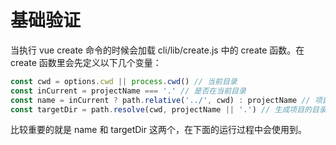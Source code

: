 # 基础验证

当执行 vue create 命令的时候会加载 cli/lib/create.js 中的 create 函数。在 create 函数里会先定义以下几个变量：

``` js
const cwd = options.cwd || process.cwd() // 当前目录
const inCurrent = projectName === '.' // 是否在当前目录
const name = inCurrent ? path.relative('../', cwd) : projectName // 项目名称
const targetDir = path.resolve(cwd, projectName || '.') // 生成项目的目录
```
比较重要的就是 name 和 targetDir 这两个，在下面的运行过程中会使用到。

